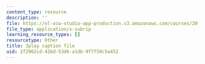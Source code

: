 ```yaml
---
content_type: resource
description: ''
file: https://ol-ocw-studio-app-production.s3.amazonaws.com/courses/20-219-becoming-the-next-bill-nye-writing-and-hosting-the-educational-show-january-iap-2015/2f2962cd426d53d6a1db9f7f50c5a452_rCG6r6gotZQ.vtt
file_type: application/x-subrip
learning_resource_types: []
resourcetype: Other
title: 3play caption file
uid: 2f2962cd-426d-53d6-a1db-9f7f50c5a452
---
```

